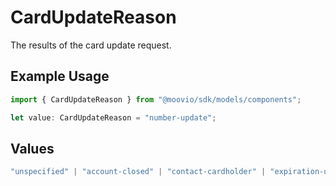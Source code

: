 # CardUpdateReason

The results of the card update request.

## Example Usage

```typescript
import { CardUpdateReason } from "@moovio/sdk/models/components";

let value: CardUpdateReason = "number-update";
```

## Values

```typescript
"unspecified" | "account-closed" | "contact-cardholder" | "expiration-update" | "no-change" | "no-match" | "number-update"
```